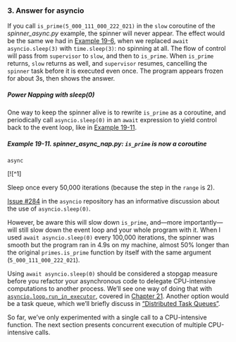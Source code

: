 ### 3. Answer for asyncio

If you call `is_prime(5_000_111_000_222_021)` in the `slow` coroutine of the _spinner_async.py_ example, the spinner will never appear. The effect would be the same we had in [Example 19-6](#spinner_async_time_sleep_ex), when we replaced `await asyncio.sleep(3)` with `time.sleep(3)`: no spinning at all. The flow of control will pass from `supervisor` to `slow`, and then to `is_prime`. When `is_prime` returns, `slow` returns as well, and `supervisor` resumes, cancelling the `spinner` task before it is executed even once. The program appears frozen for about 3s, then shows the answer.

##### Power Napping with sleep(0)

One way to keep the spinner alive is to rewrite `is_prime` as a coroutine, and periodically call `asyncio.sleep(0)` in an `await` expression to yield control back to the event loop, like in [Example 19-11](#example-19-11).

##### Example 19-11. spinner_async_nap.py: `is_prime` is now a coroutine

```
async
```

[![^1]

Sleep once every 50,000 iterations (because the step in the `range` is 2).

[Issue #284](https://fpy.li/19-20) in the `asyncio` repository has an informative discussion about the use of `asyncio.sleep(0)`.

However, be aware this will slow down `is_prime`, and—more importantly—will still slow down the event loop and your whole program with it. When I used `await asyncio.sleep(0)` every 100,000 iterations, the spinner was smooth but the program ran in 4.9s on my machine, almost 50% longer than the original `primes.is_prime` function by itself with the same argument (`5_000_111_000_222_021`).

Using `await asyncio.sleep(0)` should be considered a stopgap measure before you refactor your asynchronous code to delegate CPU-intensive computations to another process. We’ll see one way of doing that with [`asyncio.loop.run_in_executor`](https://fpy.li/19-21), covered in [Chapter 21](ch21.html#async_ch). Another option would be a task queue, which we’ll briefly discuss in [“Distributed Task Queues”](#distributed_task_queues_sec).

So far, we’ve only experimented with a single call to a CPU-intensive function. The next section presents concurrent execution of multiple CPU-intensive calls.